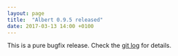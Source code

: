 ```yaml
---
layout: page
title:  "Albert 0.9.5 released"
date: 2017-03-13 14:00 +0100
---
```

This is a pure bugfix release. Check the [git log](https://github.com/albertlauncher/albert/commits/v0.9.5) for details.
